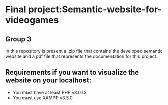 # Final project:Semantic-website-for-videogames
## Group 3
In this repository is present a .zip file that contains the developed semantic website and a pdf file that represents the documentation for this project.

## Requirements if you want to visualize the website on your localhost:
- You must have at least PHP v8.0.13
- You must use XAMPP v3.3.0

